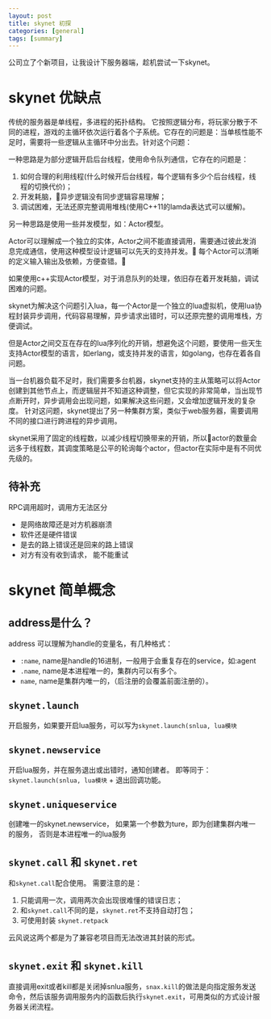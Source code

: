 ```yaml
---
layout: post
title: skynet 初探
categories: [general]
tags: [summary]
---
```


公司立了个新项目，让我设计下服务器端，趁机尝试一下skynet。

# skynet 优缺点

传统的服务器是单线程，多进程的拓扑结构。
它按照逻辑分布，将玩家分散于不同的进程，游戏的主循环依次运行着各个子系统。它存在的问题是：当单核性能不足时，需要将一些逻辑从主循环中分出去。针对这个问题：

一种思路是为部分逻辑开启后台线程，使用命令队列通信，它存在的问题是：

1. 如何合理的利用线程(什么时候开后台线程，每个逻辑有多少个后台线程，线程的切换代价)；
1. 开发耗脑，异步逻辑没有同步逻辑容易理解；
1. 调试困难，无法还原完整调用堆栈(使用C++11的lamda表达式可以缓解)。

另一种思路是使用一些并发模型，如：Actor模型。

Actor可以理解成一个独立的实体，Actor之间不能直接调用，需要通过彼此发消息完成通信，使用这种模型设计逻辑可以先天的支持并发。
每个Actor可以清晰的定义输入输出及依赖，方便查错。

如果使用c++实现Actor模型，对于消息队列的处理，依旧存在着开发耗脑，调试困难的问题。

skynet为解决这个问题引入lua，每一个Actor是一个独立的lua虚拟机，使用lua协程封装异步调用，代码容易理解，异步请求出错时，可以还原完整的调用堆栈，方便调试。

但是Actor之间交互在存在的lua序列化的开销，想避免这个问题，要使用一些天生支持Actor模型的语言，如erlang，或支持并发的语言，如golang，也存在着各自问题。

当一台机器负载不足时，我们需要多台机器，skynet支持的主从策略可以将Actor创建到其他节点上，而逻辑层并不知道这种调整，但它实现的非常简单，当出现节点断开时，异步调用会出现问题，如果解决这些问题，又会增加逻辑开发的复杂度。
针对这问题，skynet提出了另一种集群方案，类似于web服务器，需要调用不同的接口进行跨进程的异步调用。

skynet采用了固定的线程数，以减少线程切换带来的开销，所以actor的数量会远多于线程数，其调度策略是公平的轮询每个actor，但actor在实际中是有不同优先级的。

## 待补充
RPC调用超时，调用方无法区分
* 是网络故障还是对方机器崩溃
* 软件还是硬件错误
* 是去的路上错误还是回来的路上错误
* 对方有没有收到请求， 能不能重试


# skynet 简单概念

## address是什么？
address 可以理解为handle的变量名，有几种格式：

- `:name`, name是handle的16进制，一般用于会重复存在的service，如:agent
- `.name`, name是本进程唯一的，集群内可以有多个。
- `name`, name是集群内唯一的，（后注册的会覆盖前面注册的）。

## `skynet.launch`
开启服务，如果要开启lua服务，可以写为`skynet.launch(snlua, lua模块`

## `skynet.newservice`
开启lua服务，并在服务退出或出错时，通知创建者。
即等同于：`skynet.launch(snlua, lua模块` + 退出回调功能。

## `skynet.uniqueservice`
创建唯一的skynet.newservice， 如果第一个参数为ture，即为创建集群内唯一的服务，
否则是本进程唯一的lua服务

## `skynet.call` 和 `skynet.ret`

和`skynet.call`配合使用。
需要注意的是：

1. 只能调用一次，调用两次会出现很难懂的错误日志；
1. 和`skynet.call`不同的是，`skynet.ret`不支持自动打包；
1. 可使用封装 `skynet.retpack`

云风说这两个都是为了兼容老项目而无法改进其封装的形式。

## `skynet.exit` 和 `skynet.kill`
直接调用exit或者kill都是关闭掉snlua服务，`snax.kill`的做法是向指定服务发送命令，然后该服务调用服务内的函数后执行`skynet.exit`，可用类似的方式设计服务器关闭流程。
 